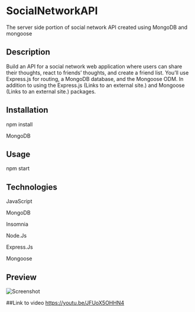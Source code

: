 # SocialNetworkAPI
The server side portion of social network API created using MongoDB and mongoose

## Description
Build an API for a social network web application where users can share their thoughts, react to friends’ thoughts, and create a friend list. 
You’ll use Express.js for routing, a MongoDB database, and the Mongoose ODM. 
In addition to using the Express.js (Links to an external site.) and Mongoose (Links to an external site.) packages.


## Installation
npm install

MongoDB

## Usage
npm start

## Technologies
JavaScript

MongoDB

Insomnia

Node.Js

Express.Js

Mongoose


## Preview
![Screenshot](video.gif) 


##Link to video
https://youtu.be/JFUoX5OHHN4